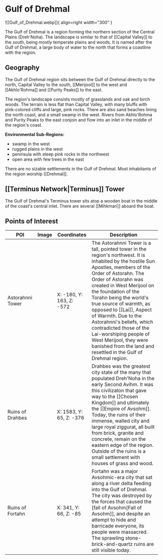 # Gulf of Drehmal

![[Gulf_of_Drehmal.webp]]{ align=right width="300" }

The Gulf of Drehmal is a region forming the northern section of the Central Plains (Dreh'Noha). The landscape is similar to that of [[Capital Valley]] to the south, being mostly temperate plains and woods. It is named after the Gulf of Drehmal, a large body of water to the north that forms a coastline with the region.

## Geography

The Gulf of Drehmal region sits between the Gulf of Drehmal directly to the north, Capital Valley to the south, [[Merijool]] to the west and [[Akhlo'Rohma]] and [[Purity Peaks]] to the east.

The region's landscape consists mostly of grasslands and oak and birch woods. The terrain is less flat than Capital Valley, with many bluffs with pink-colored cliffs and large, pink rocks. There are also sand beaches lining the north coast, and a small swamp in the west. Rivers from Akhlo'Rohma and Purity Peaks to the east conjoin and flow into an inlet in the middle of the region's coast.

**Environmental Sub-Regions:**

- swamp in the west
- rugged plains in the west
- peninsula with steep pink rocks in the northwest
- open area with few trees in the east

There are no sizable settlements in the Gulf of Drehmal. Most inhabitants of the region worship [[Drehmal]].

## [[Terminus Network|Terminus]] Tower

The Gulf of Drehmal's Terminus tower sits atop a wooden boat in the middle of the coast's central inlet. There are several [[Mihkmari]] aboard the boat.

## Points of Interest

| POI | Image | Coordinates | Description |
|-|-|-|-|
| Astorahnni Tower |  | X: -180, Y: 163, Z: -572 | The Astorahnni Tower is a tall, pointed tower in the region's northwest. It is inhabited by the hostile Sun Apostles, members of the Order of Astorahn. The Order of Astorahn was created in West Merijool on the foundation of the Torahn being the world's true source of warmth, as opposed to [[Lai]], Aspect of Warmth. Due to the Astorahnni's beliefs, which contradicted those of the Lai-worshiping people of West Merijool, they were banished from the land and resettled in the Gulf of Drehmal region.
| Ruins of Drahbes |  | X: 1583, Y: 65, Z: -376 | Drahbes was the greatest city state of the many that populated Dreh'Noha in the early Second Avihm. It was this civilizaton that gave way to the [[Chosen Kingdom]] and ultimately the [[Empire of Avsohm]]. Today, the ruins of their immense, walled city and large royal ziggurat, all built from brick, granite and concrete, remain on the eastern edge of the region. Outside of the ruins is a small settlement with houses of grass and wood. |
| Ruins of Fortahn |  | X: 341, Y: 66, Z: -85 | Fortahn was a major Avsohmic-era city that sat along a river delta feeding into the Gulf of Drehmal. The city was destroyed by the forces that caused the [fall of Avsohm[Fall of Avsohm]], and despite an attempt to hide and barricade everyone, its people were massacred. The sprawling stone-brick-and-quartz ruins are still visible today. |
